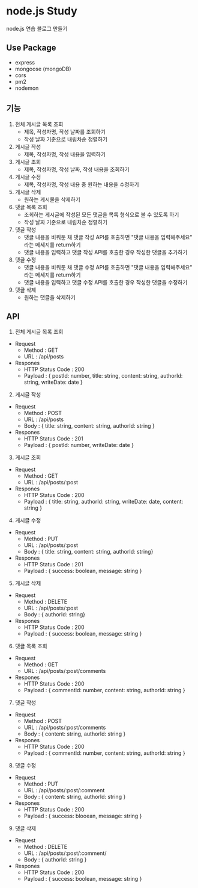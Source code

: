 # node.js Study
node.js 연습 블로그 만들기

## Use Package
- express
- mongoose (mongoDB)
- cors
- pm2
- nodemon

## 기능
1. 전체 게시글 목록 조회
    - 제목, 작성자명, 작성 날짜를 조회하기
    - 작성 날짜 기준으로 내림차순 정렬하기
2. 게시글 작성
    - 제목, 작성자명, 작성 내용을 입력하기
3. 게시글 조회
    - 제목, 작성자명, 작성 날짜, 작성 내용을 조회하기
4. 게시글 수정
    - 제목, 작성자명, 작성 내용 중 원하는 내용을 수정하기
5. 게시글 삭제
    - 원하는 게시물을 삭제하기
6. 댓글 목록 조회
    - 조회하는 게시글에 작성된 모든 댓글을 목록 형식으로 볼 수 있도록 하기
    - 작성 날짜 기준으로 내림차순 정렬하기
7. 댓글 작성
    - 댓글 내용을 비워둔 채 댓글 작성 API를 호출하면 "댓글 내용을 입력해주세요" 라는 메세지를 return하기
    - 댓글 내용을 입력하고 댓글 작성 API를 호출한 경우 작성한 댓글을 추가하기
8. 댓글 수정
    - 댓글 내용을 비워둔 채 댓글 수정 API를 호출하면 "댓글 내용을 입력해주세요" 라는 메세지를 return하기
    - 댓글 내용을 입력하고 댓글 수정 API를 호출한 경우 작성한 댓글을 수정하기
9. 댓글 삭제
    - 원하는 댓글을 삭제하기

## API
1. 전체 게시글 목록 조회
- Request
    - Method : GET
    - URL : /api/posts
- Respones
    - HTTP Status Code : 200
    - Payload : 
    { postId: number, title: string, content: string, authorId: string, writeDate: date }
2. 게시글 작성
- Request
    - Method : POST
    - URL : /api/posts
    - Body : 
    { title: string, content: string, authorId: string }
- Respones
    - HTTP Status Code : 201
    - Payload : 
    { postId: number, writeDate: date }
3. 게시글 조회
- Request
    - Method : GET
    - URL : /api/posts/:post
- Respones
    - HTTP Status Code : 200
    - Payload : 
    { title: string, authorId: string, writeDate: date, content: string }
4. 게시글 수정
- Request
    - Method : PUT
    - URL : /api/posts/:post
    - Body : 
    { title: string, content: string, authorId: string}
- Respones
    - HTTP Status Code : 201
    - Payload : 
    { success: boolean, message: string }
5. 게시글 삭제
- Request
    - Method : DELETE
    - URL : /api/posts/:post
    - Body : 
    { authorId: string}
- Respones
    - HTTP Status Code : 200
    - Payload : 
    { success: boolean, message: string }
6. 댓글 목록 조회
- Request
    - Method : GET
    - URL : /api/posts/:post/comments
- Respones
    - HTTP Status Code : 200
    - Payload : 
    { commentId: number, content: string, authorId: string }
7. 댓글 작성
- Request
    - Method : POST
    - URL : /api/posts/:post/comments
    - Body :
    { content: string, authorId: string }
- Respones
    - HTTP Status Code : 200
    - Payload : 
    { commentId: number, content: string, authorId: string }
8. 댓글 수정
- Request
    - Method : PUT
    - URL : /api/posts/:post/:comment
    - Body : 
    { content: string, authorId: string }
- Respones
    - HTTP Status Code : 200
    - Payload : 
    { success: blooean, message: string }
9. 댓글 삭제
- Request
    - Method : DELETE
    - URL : /api/posts/:post/:comment/
    - Body : 
    { authorId: string }
- Respones
    - HTTP Status Code : 200
    - Payload : 
    { success: boolean, message: string }
